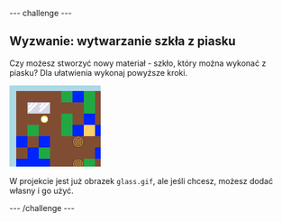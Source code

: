 \--- challenge \---

## Wyzwanie: wytwarzanie szkła z piasku

Czy możesz stworzyć nowy materiał - szkło, który można wykonać z piasku? Dla ułatwienia wykonaj powyższe kroki.

![zrzut ekranu](images/craft-glass.png)

W projekcie jest już obrazek `glass.gif`, ale jeśli chcesz, możesz dodać własny i go użyć.

\--- /challenge \---